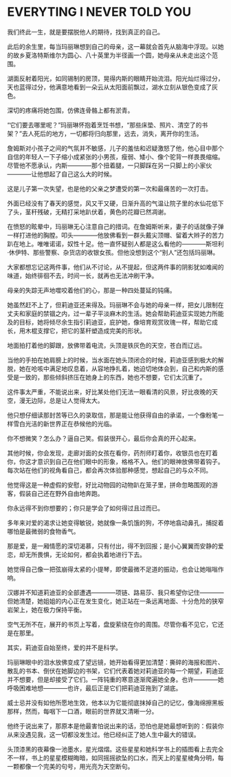 
# EVERYTING I NEVER TOLD YOU
我们终此一生，就是要摆脱他人的期待，找到真正的自己。  
  
此后的余生里，每当玛丽琳想到自己的母亲，这一幕就会首先从脑海中浮现。以她的故乡夏洛特斯维尔为圆心、八十英里为半径画一个圆，她母亲从未走出这个范围。  
  
湖面反射着阳光，如同锡制的房顶，晃得内斯的眼睛开始流泪。阳光灿烂得过分，天也蓝得过分，他满意地看到一朵云从太阳面前飘过，湖水立刻从银色变成了灰色。  
  
深切的疼痛将她包围，仿佛连骨骼上都有淤青。  
  
“它们要去哪里呢？”玛丽琳怀抱着烹饪书想，“那些床垫、照片、清空了的书架？”去人死后的地方，一切都将归向那里，远去，消失，离开你的生活。  
  
詹姆斯对小孩子之间的气氛并不敏感，儿子的羞怯和迟疑激怒了他，他心目中那个自信的年轻人一下子缩小成紧张的小男孩，瘦弱、矮小、像个驼背一样畏畏缩缩。尽管他不愿承认，内斯————那个扭着腿，一只脚踩在另一只脚上的小家伙————让他想起了自己这么大的时候。  
  
这是儿子第一次失望，也是他的父亲之梦遭受的第一次和最痛苦的一次打击。  
  
外面已经没有了春天的感觉，风又干又硬，日渐升高的气温让院子里的水仙花低下了头，茎秆残破，无精打采地趴伏着，黄色的花瓣已然凋谢。  
  
在愤怒的眩晕中，玛丽琳无心注意自己的措词。在詹姆斯听来，妻子的话就像子弹一样打进他的胸膛。叩头————他放佛看到一群头戴尖顶帽、留着大辫子的苦力趴在地上。唯唯诺诺，奴性十足。他一直怀疑别人都是这么看他的————斯坦利·休伊特、那些警察、杂货店的收银女孩。但他没想到这个“别人”还包括玛丽琳。  
  
大家都想忘记这两件事，他们从不讨论，从不提起，但这两件事的阴影犹如难闻的味道，始终徘徊不去，时间一长，就再也无法冲刷干净。  
  
母亲的失踪无声地噬咬着他们的心，那是一种四处蔓延的钝痛。  
  
她虽然赶不上了，但莉迪亚还来得及。玛丽琳不会与她的母亲一样，把女儿限制在丈夫和家庭的禁锢之内，过一辈子平淡麻木的生活。她会帮助莉迪亚实现她力所能及的目标，她将倾尽余生指引莉迪亚，庇护她，像培育观赏玫瑰一样，帮助它成长，用木棍支撑它，把它的茎秆塑造成完美的形状。  
  
地面拍打着他的脚跟，放佛带着电流，头顶是铁灰色的天空，苍白而辽远。  
  
当他的手拍在她肩膀上的时候，当水面在她头顶闭合的时候，莉迪亚感到极大的解脱，她在呛咳中满足地叹息着，从容地挣扎着，她迫切地体会到，自己和内斯的感受是一致的，那些倾斜挤压在她身上的东西，她也不想要，它们太沉重了。  
  
这件事太严重，不能说出来，好比某处他们无法一眼看清的风景，好比夜晚的天空，漫无边际，总是让人觉得太大。  
  
他只想仔细读那封苦等已久的录取信，那是能让他获得自由的承诺，一个像粉笔一样雪白光洁的新世界正在恭候他的光临。  
  
你不想微笑？怎么办？逼自己笑。假装很开心，最后你会真的开心起来。  
  
其他时候，你会发现，走廊对面的女孩在看你，药剂师盯着你，收银员也在盯着你，你这才意识到自己在他们眼中的形象，格格不入。他们的眼神放佛带着钩子。每次站在他们的视角看自己，都会再次体验那种感觉，想起自己的与众不同。  
  
他觉得这是一种虚假的安慰，好比动物园的动物趴在笼子里，拼命忽略围观的游客，假装自己还在野外自由地奔跑。  
  
你永远得不到你想要的；你只是学会了如何得过且过而已。
  
多年来对爱的渴求让她变得敏锐，她就像一条饥饿的狗，不停地翕动鼻孔，捕捉着哪怕是最微弱的食物香气。  
  
那是爱，是一厢情愿的深切渴慕，只有付出，得不到回报；是小心翼翼而安静的爱恋，却无所畏惧，无论如何，都会执着地进行下去。  
  
她觉得自己像一把弦崩得太紧的小提琴，即使最微不足道的振动，也会让她嗡嗡作响。  
  
汉娜并不知道莉迪亚的全部遭遇————项链、路易莎、我只希望你记住————但她清楚，她姐姐的内心正在发生变化，她正站在一条远离地面、十分危险的狭窄岩架上，她在极力保持平衡。  
  
空气无所不在，展开的书页上写着，盘旋萦绕在你的周围。尽管你看不见它，它还是在那里。  
  
其实，莉迪亚自始至终，爱的并不是科学。  
  
玛丽琳眼中的泪水放佛变成了望远镜，她开始看得更加清楚：撕碎的海报和图片、散乱的书本、倒伏在她脚边的书架，它们代表着她对莉迪亚的每一个期望，莉迪亚并不想要，但是却接受了它们。一阵钝重的寒意逐渐爬遍她全身。也许————她呼吸困难地想————也许，最后正是它们把莉迪亚拖到了湖底。  
  
威士忌并没有如他所愿地生效，他本以为它能彻底抹掉自己的记忆，像海绵擦黑板那样，然而，每咽下一口酒，眼前的世界就又清晰一分。  
  
他终于说出来了，那原本是他最害怕说出来的话，恐怕也是她最想听到的：假装你从来没遇见我，这一切都没发生过。他已经纠正了她人生中最大的错误。  
  
头顶漆黑的夜幕像一池墨水，星光熠熠。这些星星和她科学书上的插图看上去完全不一样，书上的星星模糊晦暗，如同摇摇欲坠的口水，而天上的星星棱角分明，每一颗都像一个完美的句号，用光亮为天空断句。  
  









